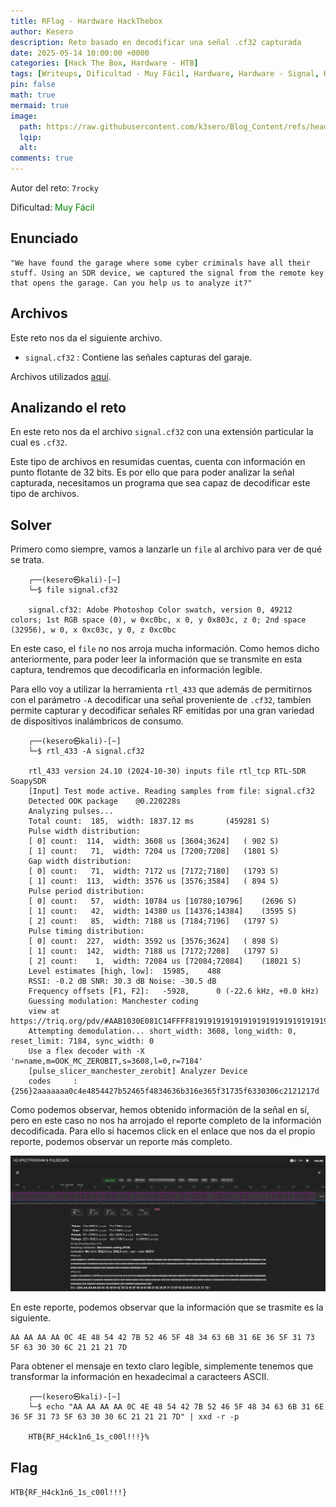 ```yaml
---
title: RFlag - Hardware HackThebox
author: Kesero
description: Reto basado en decodificar una señal .cf32 capturada
date: 2025-05-14 10:00:00 +0000
categories: [Hack The Box, Hardware - HTB]
tags: [Writeups, Dificultad - Muy Fácil, Hardware, Hardware - Signal, HTB, HTB - Hardware]
pin: false
math: true
mermaid: true
image:
  path: https://raw.githubusercontent.com/k3sero/Blog_Content/refs/heads/main/HackTheBox/assets/Hardware.png
  lqip: 
  alt: 
comments: true
---
```


Autor del reto: `7rocky`

Dificultad: <font color=green>Muy Fácil</font>

## Enunciado

```
"We have found the garage where some cyber criminals have all their stuff. Using an SDR device, we captured the signal from the remote key that opens the garage. Can you help us to analyze it?"
```

## Archivos

Este reto nos da el siguiente archivo.

- `signal.cf32` : Contiene las señales capturas del garaje.

Archivos utilizados [aquí](https://github.com/k3sero/Blog_Content/tree/main/HackTheBox/Hardware/RFlag).

## Analizando el reto

En este reto nos da el archivo `signal.cf32` con una extensión particular la cual es `.cf32`.

Este tipo de archivos en resumidas cuentas, cuenta con información en punto flotante de 32 bits. Es por ello que para poder analizar la señal capturada, necesitamos un programa que sea capaz de decodificar este tipo de archivos.

## Solver


Primero como siempre, vamos a lanzarle un `file` al archivo para ver de qué se trata.

```
    ┌──(kesero㉿kali)-[~]
    └─$ file signal.cf32

    signal.cf32: Adobe Photoshop Color swatch, version 0, 49212 colors; 1st RGB space (0), w 0xc0bc, x 0, y 0x803c, z 0; 2nd space (32956), w 0, x 0xc03c, y 0, z 0xc0bc
```

En este caso, el `file` no nos arroja mucha información. Como hemos dicho anteriormente, para poder leer la información que se transmite en esta captura, tendremos que decodificarla en información legible.

Para ello voy a utilizar la herramienta `rtl_433` que además de permitirnos con el parámetro `-A` decodificar una señal proveniente de `.cf32`, tambíen permite capturar y decodificar señales RF emitidas por una gran variedad de dispositivos inalámbricos de consumo.

```
    ┌──(kesero㉿kali)-[~]
    └─$ rtl_433 -A signal.cf32

    rtl_433 version 24.10 (2024-10-30) inputs file rtl_tcp RTL-SDR SoapySDR
    [Input] Test mode active. Reading samples from file: signal.cf32
    Detected OOK package	@0.220228s
    Analyzing pulses...
    Total count:  185,  width: 1837.12 ms		(459281 S)
    Pulse width distribution:
    [ 0] count:  114,  width: 3608 us [3604;3624]	( 902 S)
    [ 1] count:   71,  width: 7204 us [7200;7208]	(1801 S)
    Gap width distribution:
    [ 0] count:   71,  width: 7172 us [7172;7180]	(1793 S)
    [ 1] count:  113,  width: 3576 us [3576;3584]	( 894 S)
    Pulse period distribution:
    [ 0] count:   57,  width: 10784 us [10780;10796]	(2696 S)
    [ 1] count:   42,  width: 14380 us [14376;14384]	(3595 S)
    [ 2] count:   85,  width: 7188 us [7184;7196]	(1797 S)
    Pulse timing distribution:
    [ 0] count:  227,  width: 3592 us [3576;3624]	( 898 S)
    [ 1] count:  142,  width: 7188 us [7172;7208]	(1797 S)
    [ 2] count:    1,  width: 72084 us [72084;72084]	(18021 S)
    Level estimates [high, low]:  15985,    488
    RSSI: -0.2 dB SNR: 30.3 dB Noise: -30.5 dB
    Frequency offsets [F1, F2]:   -5928,      0	(-22.6 kHz, +0.0 kHz)
    Guessing modulation: Manchester coding
    view at https://triq.org/pdv/#AAB1030E081C14FFFF819191919191919191919191919191918080808090818080918090808180918091808080919191808091808080918090808081908191918091809180809081809190808080819180918080808090819180809081808090819081919081809081808091908190808180809081908180919080808081809081808091908081809081919080808081908180809081809081808080808090818080808090819081808080918080809180918080809180918080809190808080819255
    Attempting demodulation... short_width: 3608, long_width: 0, reset_limit: 7184, sync_width: 0
    Use a flex decoder with -X 'n=name,m=OOK_MC_ZEROBIT,s=3608,l=0,r=7184'
    [pulse_slicer_manchester_zerobit] Analyzer Device
    codes     : {256}2aaaaaaa0c4e4854427b52465f4834636b316e365f31735f6330306c2121217d
```




Como podemos observar, hemos obtenido información de la señal en sí, pero en este caso no nos ha arrojado el reporte completo de la información decodificada. Para ello si hacemos click en el enlace que nos da el propio reporte, podemos observar un reporte más completo.

![reporte](https://raw.githubusercontent.com/k3sero/Blog_Content/refs/heads/main/HackTheBox/Hardware/RFlag/reporte_rtl433.png)

En este reporte, podemos observar que la información que se trasmite es la siguiente.

```
AA AA AA AA 0C 4E 48 54 42 7B 52 46 5F 48 34 63 6B 31 6E 36 5F 31 73 5F 63 30 30 6C 21 21 21 7D
```

Para obtener el mensaje en texto claro legible, simplemente tenemos que transformar la información en hexadecimal a caracteers ASCII.

```
    ┌──(kesero㉿kali)-[~]
    └─$ echo "AA AA AA AA 0C 4E 48 54 42 7B 52 46 5F 48 34 63 6B 31 6E 36 5F 31 73 5F 63 30 30 6C 21 21 21 7D" | xxd -r -p

    HTB{RF_H4ck1n6_1s_c00l!!!}%  
```

## Flag
`HTB{RF_H4ck1n6_1s_c00l!!!}`